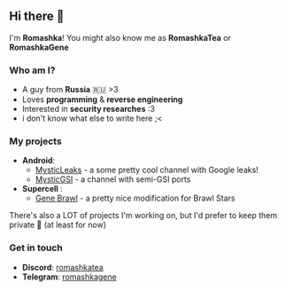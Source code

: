 ## Hi there 👋 

I'm **Romashka**! You might also know me as **RomashkaTea** or **RomashkaGene**

### Who am I?
- A guy from **Russia** 🇷🇺 >3
- Loves **programming** & **reverse engineering**
- Interested in **security researches** :3
- i don't know what else to write here ;<

### My projects
- **Android**:
  - [MysticLeaks](https://t.me/mysticleaks) - a some pretty cool channel with Google leaks!
  - [MysticGSI](https://t.me/mysticgsi) - a channel with semi-GSI ports
- **Supercell** :
  - [Gene Brawl](https://t.me/gene_land) - a pretty nice modification for Brawl Stars

There's also a LOT of projects I'm working on, but I'd prefer to keep them private 🤫 (at least for now)

### Get in touch
- **Discord**: [romashkatea](https://discord.com/users/852922198515646505)
- **Telegram**: [romashkagene](https://t.me/romashkagene)
